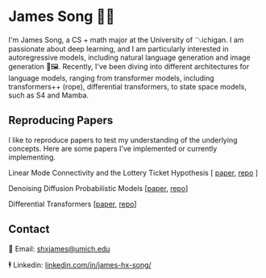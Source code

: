 # James Song 🚀🤖

I'm James Song, a CS + math major at the University of 〽️ichigan. I am passionate about deep learning, and I am particularly interested in autoregressive models, including natural language generation and image generation 📝🖼️. Recently, I've been diving into different architectures for language models, ranging from transformer models, including transformers++ (rope), differential transformers, to state space models, such as S4 and Mamba. 

## Reproducing Papers
I like to reproduce papers to test my understanding of the underlying concepts. Here are some papers I've implemented or currently implementing. 

Linear Mode Connectivity and the Lottery Ticket Hypothesis [ [paper](https://arxiv.org/abs/1912.05671), [repo](https://github.com/james-hx-song/lmc-transformers) ]

Denoising Diffusion Probabilistic Models [[paper](https://arxiv.org/pdf/2006.11239), [repo](https://github.com/james-hx-song/DDPM)]

Differential Transformers [[paper](https://arxiv.org/pdf/2410.05258), [repo](https://github.com/james-hx-song/DiffXformer)]


## Contact
📧 Email: shxjames@umich.edu

🕴️ Linkedin: [linkedin.com/in/james-hx-song/](https://www.linkedin.com/in/james-hx-song/)

